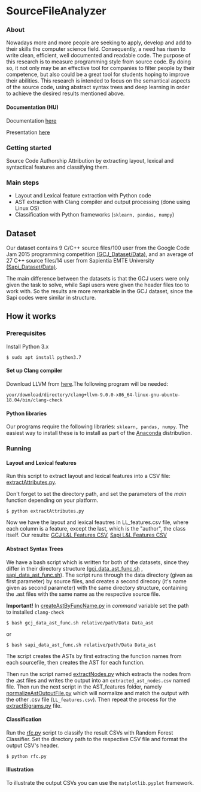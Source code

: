 # SourceFileAnalyzer
### About
Nowadays more and more people are seeking to apply, develop and add to their skills the computer science field. 
Consequently, a need has risen to write clean, efficient, well documented and readable code. The purpose of this research is
to measure programming style from source code. By doing so, it not only may be an effective tool for companies to filter people
by their competence, but also could be a great tool for students hoping to improve their abilities. This research is intended 
to focus on the semantical aspects of the source code, using abstract syntax trees and deep learning in order to achieve 
the desired results mentioned above. 

#### Documentation (HU)
Documentation [here](https://drive.google.com/file/d/1kWhOHgtBw9a86DTgF4EhhcINgtFxaYog/view?usp=sharing)

Presentation [here](https://drive.google.com/file/d/1iHppZWdPPIsRhucvu9Lp6l9nL2WHNmr-/view?usp=sharing)

### Getting started
Source Code Authorship Attribution by extracting layout, lexical and syntactical features and classifying them.

### Main steps
- Layout and Lexical feature extraction with Python code
- AST extraction with Clang compiler and output processing (done using Linux OS)
- Classification with Python frameworks (```sklearn, pandas, numpy```)

## Dataset
Our dataset contains 9 C/C++ source files/100 user from the Google Code Jam 2015 programming competition [(GCJ_Dataset/Data)](https://github.com/kotunde/SourFileAnalyzer_featureSearch_and_classification/tree/master/GCJ_Dataset/Data), and an average of 27 C++ source files/14 user from Sapientia EMTE University [(Sapi_Dataset/Data)](https://github.com/kotunde/SourFileAnalyzer_featureSearch_and_classification/tree/master/Sapi_Dataset/Data).

The main difference between the datasets is that the GCJ users were only given the task to solve, while Sapi users were given the header files too to work with. So the results are more remarkable in the GCJ dataset, since the Sapi codes were similar in structure.

## How it works

### Prerequisites
Install Python 3.x
```
$ sudo apt install python3.7
```
#### Set up Clang compiler
Download LLVM from [here](http://releases.llvm.org/download.html).The following program will be needed:

```your/download/directory/clang+llvm-9.0.0-x86_64-linux-gnu-ubuntu-18.04/bin/clang-check```

#### Python libraries
Our programs require the following libraries: ```sklearn, pandas, numpy```. The easiest way to install these is to install as part of the [Anaconda](https://docs.continuum.io/anaconda/) distribution.


### Running
#### Layout and Lexical features
Run this script to extract layout and lexical features into a CSV file: [extractAttributes.py](https://github.com/kotunde/SourceFileAnalyzer_featureSearch_and_classification/blob/master/Programs/LL_features/extractAttributes.py).

Don't forget to set the directory path, and set the parameters of the *main* function depending on your platform.
```
$ python extractAttributes.py
```
Now we have the layout and lexical feautres in LL_features.csv file, where each column is a feature, except the last, which is the "author", the class itself. Our results: [GCJ L&L Features CSV](https://github.com/kotunde/SourceFileAnalyzer_featureSearch_and_classification/blob/master/GCJ_Dataset/CSV/GCJ_47.csv),  [Sapi L&L Features CSV](https://github.com/kotunde/SourceFileAnalyzer_featureSearch_and_classification/blob/master/Sapi_Dataset/CSV/SAPI_47.csv)

#### Abstract Syntax Trees
We have a bash script which is written for both of the datasets, since they differ in their directory structure ([gcj_data_ast_func.sh](https://github.com/kotunde/SourceFileAnalyzer_featureSearch_and_classification/blob/master/Programs/AST_extraction/gcj_data_ast_func.sh) , [sapi_data_ast_func.sh](https://github.com/kotunde/SourceFileAnalyzer_featureSearch_and_classification/blob/master/Programs/AST_extraction/sapi_data_ast_func.sh)). The script runs through the data directory (given as first parameter) by source files, and creates a second direcory (it's name given as second parameter) with the same directory structure, containing the .ast files with the same name as the respective source file.

**Important!**
In [createAstByFuncName.py](https://github.com/kotunde/SourceFileAnalyzer_featureSearch_and_classification/blob/master/Programs/AST_extraction/createAstByFuncName.py) in *command* variable set the path to installed ```clang-check```
```
$ bash gcj_data_ast_func.sh relative/path/Data Data_ast
```
or
```
$ bash sapi_data_ast_func.sh relative/path/Data Data_ast
```
The script creates the ASTs by first extracting the function names from each sourcefile, then creates the AST for each function.

Then run the script named [extractNodes.py](https://github.com/kotunde/SourceFileAnalyzer_featureSearch_and_classification/blob/master/Programs/AST_features/extractNodes.py) which extracts the nodes from the .ast files and writes the output into an ```extracted_ast_nodes.csv``` named file. Then run the next script in the AST_features folder, namely [normalizeAstOutputFile.py](https://github.com/kotunde/SourceFileAnalyzer_featureSearch_and_classification/blob/master/Programs/AST_features/normalizeAstOutputFile.py) which will normalize and match the output with the other .csv file (```LL_features.csv```). 
Then repeat the process for the [extractBigrams.py](https://github.com/kotunde/SourceFileAnalyzer_featureSearch_and_classification/blob/master/Programs/AST_features/extractBigrams.py) file.

#### Classification
Run the [rfc.py](https://github.com/kotunde/SourceFileAnalyzer_featureSearch_and_classification/blob/master/Programs/Classification/rfc.py) script to classify the result CSVs with Random Forest Classifier.
Set the directory path to the respective CSV file and format the output CSV's header.
```
$ python rfc.py
```
#### Illustration
To illustrate the output CSVs you can use the ```matplotlib.pyplot``` framework.
